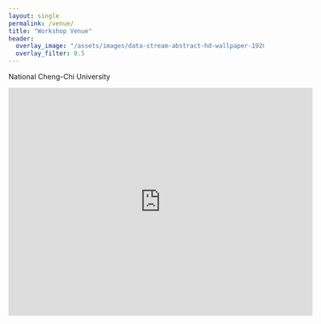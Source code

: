 ```yaml
---
layout: single
permalink: /venue/
title: "Workshop Venue"
header:
  overlay_image: "/assets/images/data-stream-abstract-hd-wallpaper-1920x1080-2373.jpg"
  overlay_filter: 0.5
---
```


National Cheng-Chi University

<iframe src="https://www.google.com/maps/embed?pb=!1m18!1m12!1m3!1d3616.4017465894167!2d121.57343111597139!3d24.986461246347368!2m3!1f0!2f0!3f0!3m2!1i1024!2i768!4f13.1!3m3!1m2!1s0x3442aa79452c2f49%3A0x9e8d07508e3bf507!2sNational%20Chengchi%20University!5e0!3m2!1sen!2stw!4v1567135195784!5m2!1sen!2stw" width="600" height="450" frameborder="0" style="border:0;" allowfullscreen=""></iframe>
